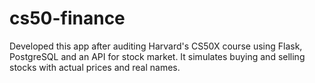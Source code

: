 # cs50-finance
Developed this app after auditing Harvard's CS50X course using Flask, PostgreSQL and an API for stock market. It simulates buying and selling stocks with actual prices and real names.
